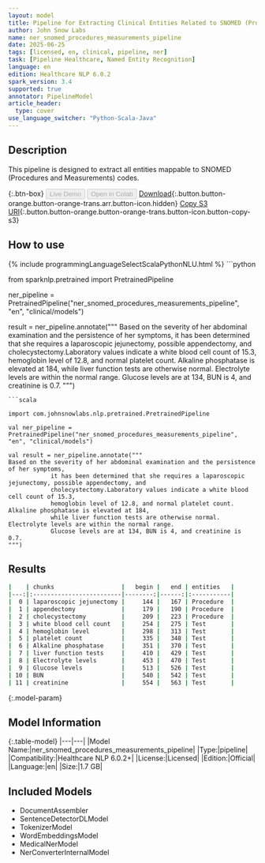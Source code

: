 ```yaml
---
layout: model
title: Pipeline for Extracting Clinical Entities Related to SNOMED (Procedures and Measurements) Codes
author: John Snow Labs
name: ner_snomed_procedures_measurements_pipeline
date: 2025-06-25
tags: [licensed, en, clinical, pipeline, ner]
task: [Pipeline Healthcare, Named Entity Recognition]
language: en
edition: Healthcare NLP 6.0.2
spark_version: 3.4
supported: true
annotator: PipelineModel
article_header:
  type: cover
use_language_switcher: "Python-Scala-Java"
---
```


## Description

This pipeline is designed to extract all entities mappable to SNOMED (Procedures and Measurements) codes.

{:.btn-box}
<button class="button button-orange" disabled>Live Demo</button>
<button class="button button-orange" disabled>Open in Colab</button>
[Download](https://s3.amazonaws.com/auxdata.johnsnowlabs.com/clinical/models/ner_snomed_procedures_measurements_pipeline_en_6.0.2_3.4_1750881546019.zip){:.button.button-orange.button-orange-trans.arr.button-icon.hidden}
[Copy S3 URI](s3://auxdata.johnsnowlabs.com/clinical/models/ner_snomed_procedures_measurements_pipeline_en_6.0.2_3.4_1750881546019.zip){:.button.button-orange.button-orange-trans.button-icon.button-copy-s3}

## How to use



<div class="tabs-box" markdown="1">
{% include programmingLanguageSelectScalaPythonNLU.html %}
```python

from sparknlp.pretrained import PretrainedPipeline

ner_pipeline = PretrainedPipeline("ner_snomed_procedures_measurements_pipeline", "en", "clinical/models")

result = ner_pipeline.annotate("""
Based on the severity of her abdominal examination and the persistence of her symptoms,
            it has been determined that she requires a laparoscopic jejunectomy, possible appendectomy, and
            cholecystectomy.Laboratory values indicate a white blood cell count of 15.3,
            hemoglobin level of 12.8, and normal platelet count. Alkaline phosphatase is elevated at 184,
            while liver function tests are otherwise normal. Electrolyte levels are within the normal range.
            Glucose levels are at 134, BUN is 4, and creatinine is 0.7.
""")

```
```scala

import com.johnsnowlabs.nlp.pretrained.PretrainedPipeline

val ner_pipeline = PretrainedPipeline("ner_snomed_procedures_measurements_pipeline", "en", "clinical/models")

val result = ner_pipeline.annotate("""
Based on the severity of her abdominal examination and the persistence of her symptoms,
            it has been determined that she requires a laparoscopic jejunectomy, possible appendectomy, and
            cholecystectomy.Laboratory values indicate a white blood cell count of 15.3,
            hemoglobin level of 12.8, and normal platelet count. Alkaline phosphatase is elevated at 184,
            while liver function tests are otherwise normal. Electrolyte levels are within the normal range.
            Glucose levels are at 134, BUN is 4, and creatinine is 0.7.
""")

```
</div>

## Results

```bash
|    | chunks                   |   begin |   end | entities   |
|---:|:-------------------------|--------:|------:|:-----------|
|  0 | laparoscopic jejunectomy |     144 |   167 | Procedure  |
|  1 | appendectomy             |     179 |   190 | Procedure  |
|  2 | cholecystectomy          |     209 |   223 | Procedure  |
|  3 | white blood cell count   |     254 |   275 | Test       |
|  4 | hemoglobin level         |     298 |   313 | Test       |
|  5 | platelet count           |     335 |   348 | Test       |
|  6 | Alkaline phosphatase     |     351 |   370 | Test       |
|  7 | liver function tests     |     410 |   429 | Test       |
|  8 | Electrolyte levels       |     453 |   470 | Test       |
|  9 | Glucose levels           |     513 |   526 | Test       |
| 10 | BUN                      |     540 |   542 | Test       |
| 11 | creatinine               |     554 |   563 | Test       |
```

{:.model-param}
## Model Information

{:.table-model}
|---|---|
|Model Name:|ner_snomed_procedures_measurements_pipeline|
|Type:|pipeline|
|Compatibility:|Healthcare NLP 6.0.2+|
|License:|Licensed|
|Edition:|Official|
|Language:|en|
|Size:|1.7 GB|

## Included Models

- DocumentAssembler
- SentenceDetectorDLModel
- TokenizerModel
- WordEmbeddingsModel
- MedicalNerModel
- NerConverterInternalModel